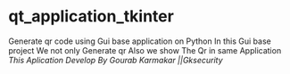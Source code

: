 # qt_application_tkinter
Generate qr code using Gui base application on Python
In this Gui base project We not only Generate qr Also we show The Qr in same Application
*This Aplication Develop By Gourab Karmakar ||Gksecurity*